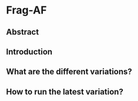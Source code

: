 # Frag-AF

## Abstract


## Introduction

## What are the different variations?

## How to run the latest variation?
